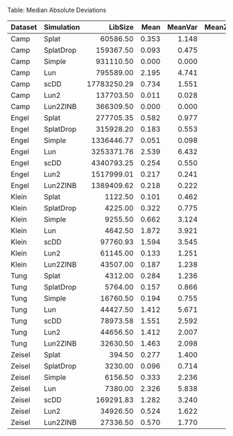 Table: Median Absolute Deviations

|Dataset |Simulation |     LibSize|  Mean| MeanVar| MeanZeros| Variance| ZerosCell| ZerosGene|
|:-------|:----------|-----------:|-----:|-------:|---------:|--------:|---------:|---------:|
|Camp    |Splat      |    60586.50| 0.353|   1.148|      11.0|    1.135|     6.189|      11.5|
|Camp    |SplatDrop  |   159367.50| 0.093|   0.475|       1.5|    0.482|     4.586|       1.5|
|Camp    |Simple     |   931110.50| 0.000|   0.000|       0.0|    0.000|     3.023|       0.0|
|Camp    |Lun        |   795589.00| 2.195|   4.741|      46.5|    4.368|    44.300|      47.0|
|Camp    |scDD       | 17783250.29| 0.734|   1.551|      37.5|    1.398|    38.962|      39.0|
|Camp    |Lun2       |   137703.50| 0.011|   0.028|       0.0|    0.029|     4.698|       0.0|
|Camp    |Lun2ZINB   |   366309.50| 0.000|   0.000|       0.0|    0.000|     5.986|       0.0|
|Engel   |Splat      |   277705.35| 0.582|   0.977|      12.0|    1.114|     8.684|      12.5|
|Engel   |SplatDrop  |   315928.20| 0.183|   0.553|       5.5|    1.375|    13.221|       4.5|
|Engel   |Simple     |  1336446.77| 0.051|   0.098|       4.5|    0.077|     3.035|       5.5|
|Engel   |Lun        |  3253371.76| 2.539|   6.432|      26.0|    5.755|    23.331|      27.0|
|Engel   |scDD       |  4340793.25| 0.254|   0.550|      28.0|    0.076|    25.475|      28.5|
|Engel   |Lun2       |  1517999.01| 0.217|   0.241|      16.5|    0.518|    24.763|      18.0|
|Engel   |Lun2ZINB   |  1389409.62| 0.218|   0.222|      16.0|    0.518|    24.999|      19.0|
|Klein   |Splat      |     1122.50| 0.101|   0.462|       1.5|    0.994|     3.325|       1.0|
|Klein   |SplatDrop  |     4225.00| 0.322|   0.775|       7.0|    0.602|    13.109|       6.5|
|Klein   |Simple     |     9255.50| 0.662|   3.124|      13.0|    2.890|    23.672|      12.5|
|Klein   |Lun        |     4642.50| 1.872|   3.921|      31.0|    3.626|    27.422|      31.0|
|Klein   |scDD       |    97760.93| 1.594|   3.545|      33.0|    1.713|    31.344|      34.0|
|Klein   |Lun2       |    61145.00| 0.133|   1.251|       2.0|    1.042|     1.891|       2.0|
|Klein   |Lun2ZINB   |    43507.00| 0.187|   1.238|       1.5|    1.004|     4.421|       0.5|
|Tung    |Splat      |     4312.00| 0.284|   1.236|       3.5|    1.316|     3.055|       2.5|
|Tung    |SplatDrop  |     5764.00| 0.157|   0.866|       5.0|    2.178|     6.368|       5.5|
|Tung    |Simple     |    16760.50| 0.194|   0.755|       5.0|    0.417|    21.964|       5.0|
|Tung    |Lun        |    44427.50| 1.412|   5.671|      17.5|    5.883|     8.691|      17.0|
|Tung    |scDD       |    78973.58| 1.551|   2.592|      32.0|    1.444|    29.801|      35.0|
|Tung    |Lun2       |    44656.50| 1.412|   2.007|      27.0|    0.901|    27.408|      26.0|
|Tung    |Lun2ZINB   |    32630.50| 1.463|   2.098|      29.0|    0.963|    29.758|      30.0|
|Zeisel  |Splat      |      394.50| 0.277|   1.400|       4.0|    1.256|     1.525|       4.0|
|Zeisel  |SplatDrop  |     3230.00| 0.096|   0.714|       2.5|    0.698|     7.102|       2.5|
|Zeisel  |Simple     |     6156.50| 0.333|   2.236|       6.0|    2.108|    11.251|       5.0|
|Zeisel  |Lun        |     7380.00| 2.326|   5.838|      38.0|    4.578|    35.147|      38.5|
|Zeisel  |scDD       |   169291.83| 1.282|   3.240|      32.0|    2.400|    31.972|      32.0|
|Zeisel  |Lun2       |    34926.50| 0.524|   1.622|      13.0|    1.653|    12.415|      13.5|
|Zeisel  |Lun2ZINB   |    27336.50| 0.570|   1.770|      13.0|    1.532|    11.388|      12.5|